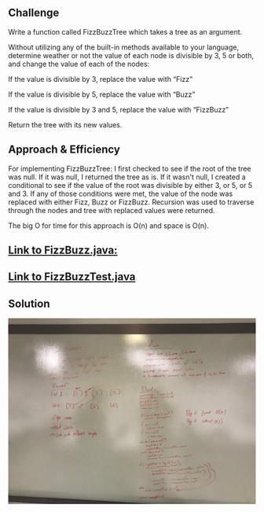 ## Challenge

Write a function called FizzBuzzTree which takes a tree as an argument.

Without utilizing any of the built-in methods available to your language, determine weather or not the value of each node is divisible by 3, 5 or both, and change the value of each of the nodes:

If the value is divisible by 3, replace the value with “Fizz”

If the value is divisible by 5, replace the value with “Buzz”

If the value is divisible by 3 and 5, replace the value with “FizzBuzz”

Return the tree with its new values.


## Approach & Efficiency

For implementing FizzBuzzTree:
    I first checked to see if the root of the tree was null.
    If it was null, I returned the tree as is.
    If it wasn't null, I created a conditional to see if the value of the root was divisible by either 3, or 5, or 5 and 3.
    If any of those conditions were met, the value of the node was replaced with either Fizz, Buzz or FizzBuzz.
    Recursion was used to traverse through the nodes and tree with replaced values were returned.

  The big O for time for this approach is O(n) and space is O(n).


## [Link to FizzBuzz.java:](https://github.com/sadhikari07/data-structures-and-algorithms/blob/master/java401_code_challenges/src/main/java/java401_code_challenges/stack_and_queue/Node.java)

## [Link to FizzBuzzTest.java](https://github.com/sadhikari07/data-structures-and-algorithms/blob/master/java401_code_challenges/src/main/java/java401_code_challenges/stack_and_queue/Queue.java)


## Solution
![FizzBizz Challenge](https://raw.githubusercontent.com/sadhikari07/data-structures-and-algorithms/master/java401_code_challenges/assets/mergeLists.jpg)

